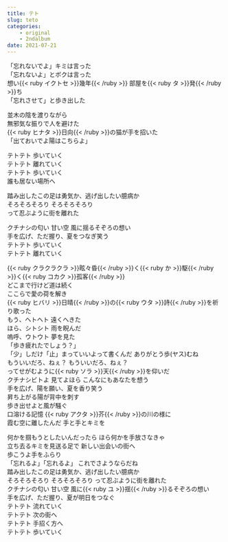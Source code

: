 ```yaml
---
title: テト
slug: teto
categories: 
    - original
    - 2ndalbum
date: 2021-07-21
---
```


「忘れないでよ」キミは言った  
「忘れないよ」とボクは言った  
想い{{< ruby イクトセ >}}幾年{{< /ruby >}} 部屋を{{< ruby タ >}}発{{< /ruby >}}ち  
「忘れさせて」と歩き出した  

並木の陰を渡りながら  
無邪気な振りで人を避けた  
{{< ruby ヒナタ >}}日向{{< /ruby >}}の猫が手を招いた  
「出ておいでよ陽はこちらよ」  

テトテト 歩いていく  
テトテト 離れていく  
テトテト 歩いていく  
誰も居ない場所へ  

踏み出したこの足は勇気か、逃げ出したい臆病か  
そろそろそろり そろそろそろり  
って忍ぶように街を離れた  

クチナシの匂い 甘い空 風に揺るそぞろの想い  
手を広げ、ただ握り、夏をつなぎ笑う  
テトテト 歩いていく  
テトテト 離れていく  

{{< ruby クラクラクラ >}}眩々昏{{< /ruby >}}く{{< ruby か >}}駆{{< /ruby >}}く{{< ruby コカク >}}孤客{{< /ruby >}}  
どこまで行けど道は続く  
ここらで愛の荷を解き  
{{< ruby ヒバリ >}}日晴{{< /ruby >}}の{{< ruby ウタ >}}詩{{< /ruby >}}を祈り歌った  
もう、ヘトヘト 遠くへきた  
ほら、シトシト 雨を睨んだ  
嗚呼、ウトウト 夢を見た  
「歩き疲れたでしょう？」  
「少」しだけ「止」まっていいよって書くんだ ありがとう歩(ヤス)むね  
もういいだろ、ねぇ？ もういいだろ、ねぇ？  
ってせがむように{{< ruby ソラ >}}天{{< /ruby >}}を仰いだ  
クチナシビトよ 見てよほら こんなにもあなたを想う  
手を広げ、陽を願い、夏を香り笑う  
昇ち上がる陽が背中を刺す  
歩き出せよと風が騒ぐ  
口溶ける記憶 {{< ruby アクタ >}}芥{{< /ruby >}}の川の様に  
霞む空に離したんだ 手と手とキミを  

何かを掴もうとしたいんだったら ほら何かを手放さなきゃ  
立ち去るキミを見送る足で 新しい出会いの街へ  
歩こうよ手をふらり  
「忘れるよ」「忘れるよ」 これでさようならだね  
踏み出したこの足は勇気か、逃げ出したい臆病か  
そろそろそろり そろそろそろり って忍ぶように街を離れた  
クチナシの匂い 甘い空 風に{{< ruby ユ >}}揺{{< /ruby >}}るそぞろの想い  
手を広げ、ただ握り、夏が明日をつなぐ  
テトテト 流れていく  
テトテト 次の街へ  
テトテト 手招く方へ  
テトテト 歩いていく  